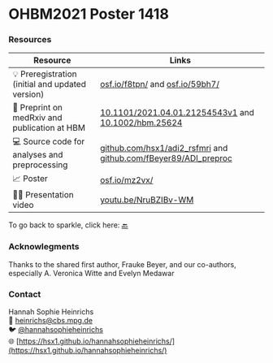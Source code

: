 # OHBM2021 Poster 1418

### Resources

|Resource | Links|
|-------|------|
|:bulb: Preregistration (initial and updated version) | [osf.io/f8tpn/](https://osf.io/f8tpn/) and [osf.io/59bh7/](https://osf.io/59bh7/)|
|:page_with_curl: Preprint on medRxiv and publication at HBM |[10.1101/2021.04.01.21254543v1](https://www.medrxiv.org/content/10.1101/2021.04.01.21254543v1) and [10.1002/hbm.25624](https://doi.org/10.1002/hbm.25624)||
|:computer: Source code for analyses and preprocessing|[github.com/hsx1/adi2_rsfmri](https://github.com/hsx1/adi2_rsfmri) and [github.com/fBeyer89/ADI_preproc](https://github.com/fBeyer89/ADI_preproc)|
|:chart_with_upwards_trend: Poster |[osf.io/mz2vx/](https://osf.io/mz2vx/)|
|:woman_teacher: Presentation video|[youtu.be/NruBZIBv-WM](https://www.youtube.com/watch?v=NruBZIBv-WM)|

To go back to sparkle, click here:
[:back:](https://ohbm.sparkle.space/in/poster1418)
### Acknowlegments

Thanks to the shared first author, Frauke Beyer, and our co-authors, especially A. Veronica Witte and Evelyn Medawar

### Contact

Hannah Sophie Heinrichs  <br>
:e-mail: heinrichs@cbs.mpg.de <br>
:bird: [@hannahsophieheinrichs](https://twitter.com/hannahsophieply) <br>
:globe_with_meridians: [https://hsx1.github.io/hannahsophieheinrichs/](https://hsx1.github.io/hannahsophieheinrichs/)
